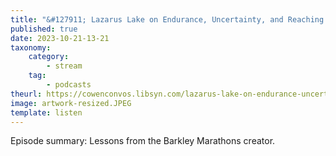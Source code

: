 ```yaml
---
title: "&#127911; Lazarus Lake on Endurance, Uncertainty, and Reaching One’s Potential"
published: true
date: 2023-10-21-13-21
taxonomy:
    category:
        - stream
    tag:
        - podcasts
theurl: https://cowenconvos.libsyn.com/lazarus-lake-on-endurance-uncertainty-and-reaching-ones-potential
image: artwork-resized.JPEG
template: listen
---
```


Episode summary: Lessons from the Barkley Marathons creator.
